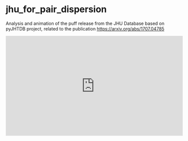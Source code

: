 # jhu_for_pair_dispersion
Analysis and animation of the puff release from the JHU Database based on pyJHTDB project, related to the publication https://arxiv.org/abs/1707.04785

<iframe width="560" height="315" src="https://www.youtube.com/embed/6rRt6q-65Iw" frameborder="0" allow="autoplay; encrypted-media" allowfullscreen></iframe>

